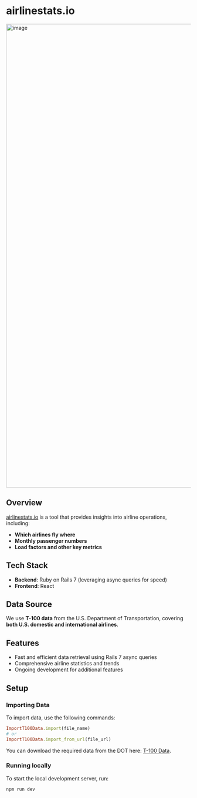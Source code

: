 # airlinestats.io

<img width="1264" alt="image" src="https://github.com/user-attachments/assets/35632155-cc62-471a-81ca-f9e75f3a8cf8" />

## Overview
[airlinestats.io](http://airlinestats.io) is a tool that provides insights into airline operations, including:
- **Which airlines fly where**
- **Monthly passenger numbers**
- **Load factors and other key metrics**

## Tech Stack
- **Backend**: Ruby on Rails 7 (leveraging async queries for speed)
- **Frontend**: React

## Data Source
We use **T-100 data** from the U.S. Department of Transportation, covering **both U.S. domestic and international airlines**.

## Features
- Fast and efficient data retrieval using Rails 7 async queries
- Comprehensive airline statistics and trends
- Ongoing development for additional features

## Setup
### Importing Data
To import data, use the following commands:
```ruby
ImportT100Data.import(file_name)
# or
ImportT100Data.import_from_url(file_url)
```
You can download the required data from the DOT here: [T-100 Data](https://www.transtats.bts.gov/DL_SelectFields.aspx?gnoyr_VQ=FMG&QO_fu146_anzr=Nv4+Pn44vr45).

### Running locally
To start the local development server, run:
```sh
npm run dev
```
